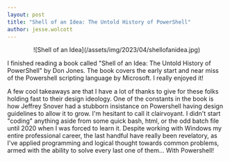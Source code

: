```yaml
---
layout: post
title: "Shell of an Idea: The Untold History of PowerShell"
author: jesse.wolcott
---
```

<center>![Shell of an Idea](/assets/img/2023/04/shellofanidea.jpg)</center>

I finished reading a book called "Shell of an Idea: The Untold History of PowerShell" by Don Jones. The book covers the early start and near miss of the Powershell scripting language by Microsoft. I really enjoyed it!

A few cool takeaways are that I have a lot of thanks to give for these folks holding fast to their design ideology. One of the constants in the book is how Jeffrey Snover had a stubborn insistance on Powershell having design guidelines to allow it to grow. I'm hesitant to call it clairvoyant. I didn't start "coding" anything aside from some quick bash, html, or the odd batch file until 2020 when I was forced to learn it. Despite working with Windows my entire professional career, the last handful have really been revelatory, as I've applied programming and logical thought towards common problems, armed with the ability to solve every last one of them... With Powershell!